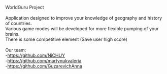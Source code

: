 WorldGuru Project <br />
<br />
Application designed to improve your knowledge of geography and history of countries. <br />
Various game modes will be developed for more flexible pumping of your brains. <br />
There is some competitive element (Save user high score) <br />
<br />
Our team: <br />
-https://github.com/NiCHUY <br />
-https://github.com/martynukvaleria <br />
-https://github.com/GuzarevichAnna

